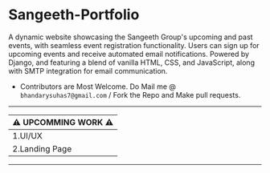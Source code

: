 # Sangeeth-Portfolio
A dynamic website showcasing the Sangeeth Group's upcoming and past events, with seamless event registration functionality. Users can sign up for upcoming events and receive automated email notifications. Powered by Django, and featuring a blend of vanilla HTML, CSS, and JavaScript, along with SMTP integration for email communication.

- Contributors are Most Welcome. Do Mail me @ `bhandarysuhas7@gmail.com` / Fork the Repo and Make pull requests.

<div>

------------------------
|⚠️ UPCOMMING WORK ⚠️ |
|----------------------|
|  1.UI/UX             |
|  2.Landing Page      |
------------------------
</div>
